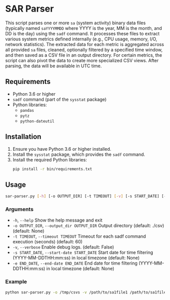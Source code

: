 # SAR Parser

This script parses one or more `sa` (system activity) binary data files (typically named `saYYYYMMDD` where YYYY is the year, MM is the month, and DD is the day) using the `sadf` command.
It processes these files to extract various system metrics defined internally (e.g., CPU usage, memory, I/O, network statistics).
The extracted data for each metric is aggregated across all provided `sa` files, cleaned, optionally filtered by a specified time window, and then saved as a CSV file in an output directory.
For certain metrics, the script can also pivot the data to create more specialized CSV views.
After parsing, the data will be available in UTC time.

## Requirements

- Python 3.6 or higher
- `sadf` command (part of the `sysstat` package)
- Python libraries:
  - `pandas`
  - `pytz`
  - `python-dateutil`

## Installation

1. Ensure you have Python 3.6 or higher installed.
2. Install the `sysstat` package, which provides the `sadf` command.
3. Install the required Python libraries:
   ```sh
   pip install -r bin/requirements.txt
   ```

## Usage

```sh
sar-parser.py [-h] [-o OUTPUT_DIR] [-t TIMEOUT] [-v] [-s START_DATE] [-e END_DATE] source_files [source_files ...]
```

### Arguments

-  `-h`, `--help`
Show the help message and exit
-  `-o OUTPUT_DIR`, `--output_dir OUTPUT_DIR`
Output directory (default: ./csv) (default: None)
-  `-t TIMEOUT`, `--timeout TIMEOUT`
Timeout for each sadf command execution (seconds) (default: 60)
-  `-v`, `--verbose`
Enable debug logs. (default: False)
-  `-s START_DATE`, `--start-date START_DATE`
Start date for time filtering (YYYY-MM-DDTHH:mm:ss) in local timezone (default: None)
-  `-e END_DATE`, `--end-date END_DATE`
End date for time filtering (YYYY-MM-DDTHH:mm:ss) in local timezone (default: None)

### Example

```sh
python sar-parser.py -o /tmp/csvs -v /path/to/sa1file1 /path/to/sa1file2
```
